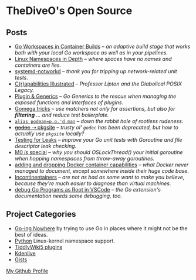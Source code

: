 # TheDiveO's Open Source

## Posts

<div class="spaced">

- [Go Workspaces in Container Builds](/art/localwscontainer) – _an adaptive
  build stage that works both with your local Go workspace as well as in your
  pipelines._
- [Linux Namespaces in Depth](/art/lxnamespaces) – _where spaces have no names and
  containers are lies._
- [systemd-notworkd](/art/notworkd) – _thank you for tripping up network-related
  unit tests_.
- [C(r)apabilities Illustrated](/art/capabilities) – _Professor Lipton and the
  Diabolical POSIX Legacy._
- [Plugin &amp; Generics](/art/plug-generics) – _Go Generics to the rescue when
  managing the exposed functions and interfaces of plugins._
- [Gomega tricks](/art/gomega-tricks) – _use matchers not only for assertions,
  but also for **filtering** ... and reduce test boilerplate._
- [`alias podman=p.o.'d.man`](/art/podman) – _down the rabbit hole of rootless
  rudeness._
- [~~godoc~~ ⇢ pkgsite](/art/pkgsite) – _trusty ol' `godoc` has been deprecated,
  but how to actually use `pkgsite` locally?_
- [Testing for Leaks](/art/leaky) – _improve your Go unit tests with Goroutine
  and file descriptor leak checking._
- [M0 _is_ special](/art/namspill) – _why you should OSLockThread() your initial
  goroutine when hopping namespaces from throw-away goroutines._
- [adding and dropping Docker container capabilities](/art/cap-add-drop) – _what
  Docker never managed to document, except somewhere inside their huge code
  base._
- [Incontinentainers](/art/incontinentainers) – _are not as bad as some want to
  make you believe, because they're much easier to diagnose than virtual
  machines._
- [debug Go Programs as Root in VSCode](/art/debugroot) – _the Go extension's
  documentation needs some debugging, too._

</div>

## Project Categories

<div class="spaced">

- [Go-ing Nowhere](/gone) by trying to use Go in places where it might not be
  the best of ideas.
- [Python](/spam) Linux-kernel namespace support.
- [TiddlyWiki5 plugins](/tiddlywiki)
- [Kdenlive](/kdenlive)
- [Gists](https://gist.github.com/TheDiveO)

</div>

[My Github Profile](https://github.com/thediveo)
